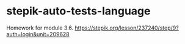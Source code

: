 # stepik-auto-tests-language
Homework for module 3.6. https://stepik.org/lesson/237240/step/9?auth=login&unit=209628
